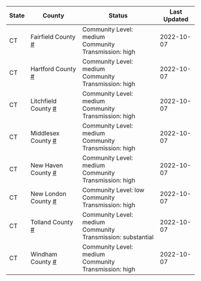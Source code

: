 State | County | Status | Last Updated
--- | --- | --- | --- 
CT | Fairfield County <a href="#fairfield_county">#</a> | <a name="fairfield_county"></a>Community Level: medium<br/>Community Transmission: high | 2022-10-07
CT | Hartford County <a href="#hartford_county">#</a> | <a name="hartford_county"></a>Community Level: medium<br/>Community Transmission: high | 2022-10-07
CT | Litchfield County <a href="#litchfield_county">#</a> | <a name="litchfield_county"></a>Community Level: medium<br/>Community Transmission: high | 2022-10-07
CT | Middlesex County <a href="#middlesex_county">#</a> | <a name="middlesex_county"></a>Community Level: medium<br/>Community Transmission: high | 2022-10-07
CT | New Haven County <a href="#new_haven_county">#</a> | <a name="new_haven_county"></a>Community Level: medium<br/>Community Transmission: high | 2022-10-07
CT | New London County <a href="#new_london_county">#</a> | <a name="new_london_county"></a>Community Level: low<br/>Community Transmission: high | 2022-10-07
CT | Tolland County <a href="#tolland_county">#</a> | <a name="tolland_county"></a>Community Level: medium<br/>Community Transmission: substantial | 2022-10-07
CT | Windham County <a href="#windham_county">#</a> | <a name="windham_county"></a>Community Level: medium<br/>Community Transmission: high | 2022-10-07
